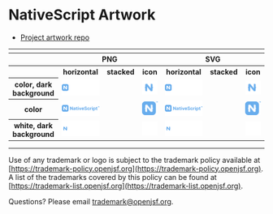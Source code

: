 # NativeScript Artwork


* [Project artwork repo](https://github.com/NativeScript/artwork)

<table>
    <tr>
        <th colspan="7"></th>
    </tr>
    <tr>
        <th width="120"></th>
        <th colspan="3">PNG</th>
        <th colspan="3">SVG</th>
    </tr>
    <tr>
        <th width="120"></th>
        <th width="200">horizontal</th>
        <th width="95">stacked</th>
        <th width="75">icon</th>
        <th width="200">horizontal</th>
        <th width="95">stacked</th>
        <th width="75">icon</th>
    </tr>
    <tr>
        <th>color, dark background</th>
        <td><img src="./logo/PNG/nativescriptTM-logo-color-dark_background.png"></td>
        <td>&nbsp;</td>
        <td><img src="./icon/PNG/nativescriptTM-icon-color-dark_background.png"></td>
        <td><img src="./logo/SVG/nativescriptTM-logo-color-dark_background.svg"></td>
        <td>&nbsp;</td>
        <td><img src="./icon/SVG/nativescriptTM-icon-color-dark_background.svg"></td>
    </tr>
    <tr>
        <th>color</th>
        <td><img src="./logo/PNG/nativescriptTM-logo-color.png"></td>
        <td>&nbsp;</td>
        <td><img src="./icon/PNG/nativescriptTM-icon-color.png"></td>
        <td><img src="./logo/SVG/nativescriptTM-logo-color.svg"></td>
        <td>&nbsp;</td>
        <td><img src="./icon/SVG/nativescriptTM-icon-color.svg"></td>
    </tr>
    <tr>
        <th>white, dark background</th>
        <td><img src="./logo/PNG/nativescriptTM-logo-white-dark_background.png"></td>
        <td>&nbsp;</td>
        <td><img src="./icon/PNG/nativescriptTM-icon-white-dark_background.png"></td>
        <td><img src="./logo/SVG/nativescriptTM-logo-white-dark_background.svg"></td>
        <td>&nbsp;</td>
        <td><img src="./icon/SVG/nativescriptTM-icon-white-dark_background.svg"></td>
    </tr>
</table>


---

Use of any trademark or logo is subject to the trademark policy available at [https://trademark-policy.openjsf.org](https://trademark-policy.openjsf.org). A list of the trademarks covered by this policy can be found at [https://trademark-list.openjsf.org](https://trademark-list.openjsf.org).

Questions? Please email [trademark@openjsf.org](mailto:trademark@openjsf.org).
